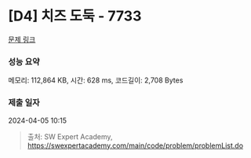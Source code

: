 # [D4] 치즈 도둑 - 7733 

[문제 링크](https://swexpertacademy.com/main/code/problem/problemDetail.do?contestProbId=AWrDOdQqRCUDFARG) 

### 성능 요약

메모리: 112,864 KB, 시간: 628 ms, 코드길이: 2,708 Bytes

### 제출 일자

2024-04-05 10:15



> 출처: SW Expert Academy, https://swexpertacademy.com/main/code/problem/problemList.do